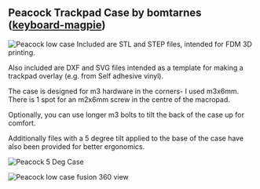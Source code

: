 ## Peacock Trackpad Case by bomtarnes ([keyboard-magpie](https://github.com/keyboard-magpie/))

![Peacock low case](https://imgur.com/0mE4lLrh.jpg)
Included are STL and STEP files, intended for FDM 3D printing.

Also included are DXF and SVG files intended as a template for making a trackpad overlay (e.g. from Self adhesive vinyl).

The case is designed for m3 hardware in the corners- I used m3x6mm. There is 1 spot for an m2x6mm screw in the centre of the macropad.

Optionally, you can use longer m3 bolts to tilt the back of the case up for comfort.

Additionally files with a 5 degree tilt applied to the base of the case have also been provided for better ergonomics. 

![Peacock 5 Deg Case](https://i.imgur.com/ei5TQxb.jpeg)

![Peacock low case fusion 360 view](https://imgur.com/ODhpnVRh.jpg)
